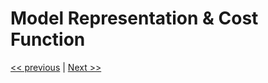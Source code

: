 # Model Representation & Cost Function

<p align="center">

[<< previous](./README.md)  |  [Next >>](./2-parameter-learning.md)

</p>
